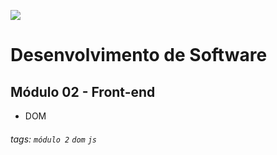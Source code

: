![](https://i.imgur.com/xG74tOh.png)

# Desenvolvimento de Software

## Módulo 02 - Front-end

- DOM

###### tags: `módulo 2` `dom` `js`
